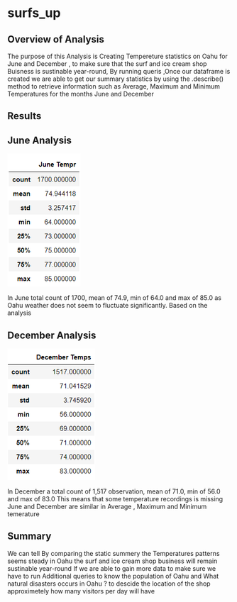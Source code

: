 # surfs_up

## Overview of Analysis
The purpose of this Analysis is Creating Tempereture statistics  on Oahu for June and December , to make sure that the surf and ice cream shop Buisness is  sustinable year-round,   By running queris ,Once our dataframe is created we are able to get our summary statistics by using the .describe() method  to retrieve information such as Average, Maximum and Minimum Temperatures for the months June and December 


## Results

## June Analysis


 ![](Resources/june.png)

In June  total count of 1700, mean of 74.9, min of 64.0 and max of 85.0  as Oahu weather does not seem to fluctuate significantly. Based on the analysis


## December Analysis

 ![](Resources/Dec.png)


In December a total count of 1,517 observation, mean of 71.0, min of 56.0 and max of 83.0 This means that some temperature recordings is missing June and December are similar in
Average , Maximum and Minimum temerature 

## Summary
We can tell By comparing the static summery  the Temperatures patterns seems steady  in Oahu  the surf and ice cream shop business will remain sustinable year-round
If we are able to gain more data to make sure we have to run Additional queries  to know the population of Oahu and What natural disasters occurs in Oahu ? to descide the location of the shop approximetely how many visitors per day will have 

